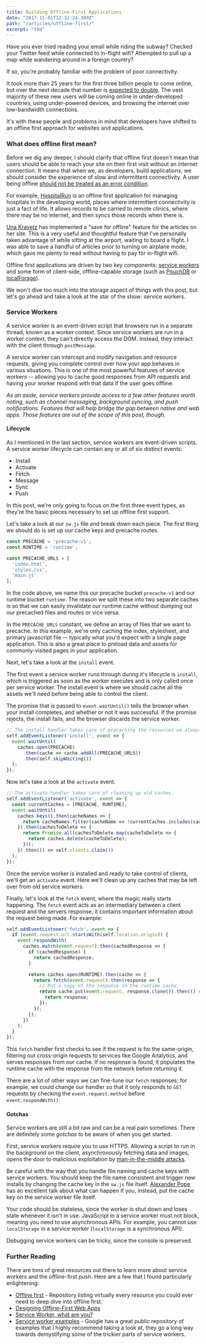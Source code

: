 ```yaml
---
title: Building Offline-First Applications
date: "2017-11-01T12:32:24.389Z"
path: "/articles/offline-first/"
excerpt: "tbd"
---
```


Have you ever tried reading your email while riding the subway? Checked your Twitter feed while connected to in-flight wifi? Attempted to pull up a map while wandering around in a foreign country?

If so, you're probably familiar with the problem of poor connectivity.

It took more than 25 years for the first three billion people to come online, but over the next decade that number is [expected to double](http://next3b.com/the-next-3-billion/). The vast majority of these new users will be coming online in under-developed countries, using under-powered devices, and browsing the internet over low-bandwidth connections.

It's with these people and problems in mind that developers have shifted to an offline first approach for websites and applications.

### What does offline first mean?

Before we dig any deeper, I should clarify that offline first doesn't mean that users should be able to reach your site on their first visit without an internet connection. It means that when we, as developers, build applications, we should consider the experience of slow and intermittent connectivity. A user being offline [should not be treated as an error condition](https://alistapart.com/article/offline-first#section5).

For example, [HospitalRun](http://hospitalrun.io/) is an offline first application for managing hospitals in the developing world, places where intermittent connectivity is just a fact of life. It allows records to be carried to remote clinics, where there may be no internet, and then syncs those records when there is.

[Una Kravetz](https://una.im/save-offline/) has implemented a "save for offline" feature for the articles on her site. This is a very useful and thoughtful feature that I've personally taken advantage of while sitting at the airport, waiting to board a flight. I was able to save a handful of articles prior to turning on airplane mode, which gave me plenty to read without having to pay for in-flight wifi.

Offline first applications are driven by two key components: [service workers](https://developer.mozilla.org/en-US/docs/Web/API/Service_Worker_API) and some form of client-side, offline-capable storage (such as [PouchDB](https://pouchdb.com/) or [localForage](https://localforage.github.io/localForage/)).

We won't dive too much into the storage aspect of things with this post, but let's go ahead and take a look at the star of the show: service workers.

### Service Workers

A service worker is an event-driven script that browsers run in a separate thread, known as a worker context. Since service workers are run in a worker context, they can't directly access the DOM. Instead, they interact with the client through `postMessage`.

A service worker can intercept and modify navigation and resource requests, giving you complete control over how your app behaves in various situations. This is one of the most powerful features of service workers -- allowing you to cache good responses from API requests and having your worker respond with that data if the user goes offline.

*As an aside, service workers provide access to a few other features worth noting, such as channel messaging, background syncing, and push notifications. Features that will help bridge the gap between native and web apps. Those features are out of the scope of this post, though.*

#### Lifecycle

As I mentioned in the last section, service workers are event-driven scripts. A service worker lifecycle can contain any or all of six distinct events:

- Install
- Activate
- Fetch
- Message
- Sync
- Push

In this post, we're only going to focus on the first three event types, as they're the basic pieces necessary to set up offline first support.

Let's take a look at our `sw.js` file and break down each piece. The first thing we should do is set up our cache keys and precache routes.

```js
const PRECACHE = 'precache-v1';
const RUNTIME = 'runtime';

const PRECACHE_URLS = [
  'index.html',
  'styles.css',
  'main.js'
];
```

In the code above, we name this our precache bucket `precache-v1` and our runtime bucket `runtime`. The reason we split these into two separate caches is so that we can easily invalidate our runtime cache without dumping out our precached files and routes or vice versa.

In the `PRECACHE_URLS` constant, we define an array of files that we want to precache. In this example, we're only caching the index, stylesheet, and primary javascript file -- typically what you'd expect with a single page application. This is also a great place to preload data and assets for commonly-visited pages in your application. 

Next, let's take a look at the `install` event.

The first event a service worker runs through during it's lifecycle is `install`, which is triggered as soon as the worker executes and is only called once per service worker. The install event is where we should cache all the assets we'll need before being able to control the client.

The promise that is passed to `event.waitUntil()` tells the browser when your install completes, and whether or not it was successful. If the promise rejects, the install fails, and the browser discards the service worker.

```js
// The install handler takes care of precaching the resources we always need.
self.addEventListener('install', event => {
  event.waitUntil(
    caches.open(PRECACHE)
      .then(cache => cache.addAll(PRECACHE_URLS))
      .then(self.skipWaiting())
  );
});
```

Now let's take a look at the `activate` event.

```js
// The activate handler takes care of cleaning up old caches.
self.addEventListener('activate', event => {
  const currentCaches = [PRECACHE, RUNTIME];
  event.waitUntil(
    caches.keys().then(cacheNames => {
      return cacheNames.filter(cacheName => !currentCaches.includes(cacheName));
    }).then(cachesToDelete => {
      return Promise.all(cachesToDelete.map(cacheToDelete => {
        return caches.delete(cacheToDelete);
      }));
    }).then(() => self.clients.claim())
  );
});
```

Once the service worker is installed and ready to take control of clients, we'll get an `activate` event. Here we'll clean up any caches that may be left over from old service workers.

Finally, let's look at the `fetch` event, where the magic really starts happening. The `fetch` event acts as an intermediary between a client request and the servers response, it contains important information about the request being made. For example:


```js
self.addEventListener('fetch', event => {
  if (event.request.url.startsWith(self.location.origin)) {
    event.respondWith(
      caches.match(event.request).then(cachedResponse => {
        if (cachedResponse) {
          return cachedResponse;
        }

        return caches.open(RUNTIME).then(cache => {
          return fetch(event.request).then(response => {
            // Put a copy of the response in the runtime cache.
            return cache.put(event.request, response.clone()).then(() => {
              return response;
            });
          });
        });
      })
    );
  }
});
```

This `fetch` handler first checks to see if the request is for the same-origin, filtering out cross-origin requests to services like Google Analytics, and serves responses from our cache. If no response is found, it populates the runtime cache with the response from the network before returning it.

There are a lot of other ways we can fine-tune our `fetch` responses; for example, we could change our handler so that it only responds to `GET` requests by checking the `event.request.method` before `event.respondWith()`. 

#### Gotchas

Service workers are still a bit raw and can be a real pain sometimes. There are definitely some _gotchas_ to be aware of when you get started.

First, service workers require you to use HTTPS. Allowing a script to run in the background on the client, asynchronously fetching data and images, opens the door to malicious exploitation by [man-in-the-middle attacks](https://www.veracode.com/security/man-middle-attack). 

Be careful with the way that you handle file naming and cache keys with service workers. You should keep the file name consistent and trigger new installs by changing the cache key in the `sw.js` file itself. [Alexander Pope](https://www.youtube.com/watch?v=CPP9ew4Co0M) has an excellent talk about what can happen if you, instead, put the cache key on the service worker file itself.

Your code should be stateless, since the worker is shut down and loses state whenever it isn't in use. JavaScript in a service worker must not block, meaning you need to use asynchronous APIs. For example, you cannot use `localStorage` in a service worker (`localStorage` is a synchronous API).

Debugging service workers can be tricky, since the console is preserved.

### Further Reading
There are tons of great resources out there to learn more about service workers and the offline-first push. Here are a few that I found particularly enlightening:

- [Offline first](https://github.com/pazguille/offline-first) - Repository listing virtually every resource you could ever need to deep dive into offline first.
- [Designing Offline-First Web Apps](https://alistapart.com/article/offline-first)
- [Service Worker, what are you?](https://medium.com/@kosamari/service-worker-what-are-you-ca0f8df92b65)
- [Service worker examples](https://github.com/GoogleChrome/samples/tree/gh-pages/service-worker) - Google has a great public repository of examples that I highly recommend taking a look at, they go a long way towards demystifying some of the trickier parts of service workers.